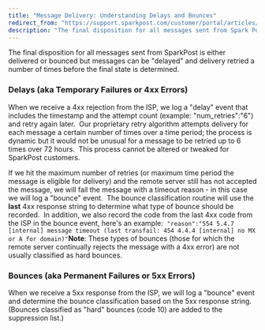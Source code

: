 ```yaml
---
title: "Message Delivery: Understanding Delays and Bounces"
redirect_from: "https://support.sparkpost.com/customer/portal/articles/2444819-message-delivery-understanding-delays-and-bounces"
description: "The final disposition for all messages sent from Spark Post is either delivered or bounced but messages can be delayed and delivery retried a number of times before the final state is determined Delays aka Temporary Failures or 4 xx Errors When we receive a 4 xx rejection from the..."
---
```


The final disposition for all messages sent from SparkPost is either delivered or bounced but messages can be "delayed" and delivery retried a number of times before the final state is determined.  

 ### Delays (aka Temporary Failures or 4xx Errors) 

When we receive a 4xx rejection from the ISP, we log a "delay" event that includes the timestamp and the attempt count (example: "num_retries":"6") and retry again later.  Our proprietary retry algorithm attempts delivery for each message a certain number of times over a time period; the process is dynamic but it would not be unusual for a message to be retried up to 6 times over 72 hours.  This process cannot be altered or tweaked for SparkPost customers. 

If we hit the maximum number of retries (or maximum time period the message is eligible for delivery) and the remote server still has not accepted the message, we will fail the message with a timeout reason - in this case we will log a "bounce" event.  The bounce classification routine will use the **last** 4xx response string to determine what type of bounce should be recorded.  In addition, we also record the code from the last 4xx code from the ISP in the bounce event, here's an example:
 `"reason":"554 5.4.7 [internal] message timeout (last transfail: 454 4.4.4 [internal] no MX or A for domain)"`**Note**: These types of bounces (those for which the remote server continually rejects the message with a 4xx error) are not usually classified as hard bounces.

### Bounces (aka Permanent Failures or 5xx Errors)

When we receive a 5xx response from the ISP, we will log a "bounce" event and determine the bounce classification based on the 5xx response string.  (Bounces classified as "hard" bounces (code 10) are added to the suppression list.)